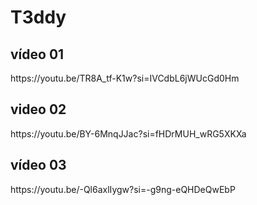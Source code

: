 <!DOCTYPE html>
<html lang=:"pt-br">
<head> 
    <meta charset="UTF-8">
    <meta name="viewport" content="width, initial-scale=1.0">
    <title>Videos</title>
</head>
  <body>
<h1> T3ddy</h1>
      <h2> vídeo 01</h2>
    <div>https://youtu.be/TR8A_tf-K1w?si=IVCdbL6jWUcGd0Hm</div>
      <h2> video 02</h2>
    <div>https://youtu.be/BY-6MnqJJac?si=fHDrMUH_wRG5XKXa</div>
      <h2> vídeo 03</h2>
    <div>https://youtu.be/-Ql6axlIygw?si=-g9ng-eQHDeQwEbP</div>
